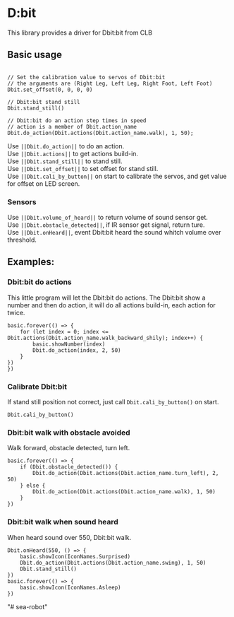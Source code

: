 # D:bit
This library provides a driver for Dbit:bit from CLB

## Basic usage

```blocks  

// Set the calibration value to servos of Dbit:bit  
// the arguments are (Right Leg, Left Leg, Right Foot, Left Foot)  
Dbit.set_offset(0, 0, 0, 0)

// Dbit:bit stand still  
Dbit.stand_still()  

// Dbit:bit do an action step times in speed  
// action is a member of Dbit.action_name  
Dbit.do_action(Dbit.actions(Dbit.action_name.walk), 1, 50);
```

Use ``||Dbit.do_action||`` to do an action.  
Use ``||Dbit.actions||`` to get actions build-in.  
Use ``||Dbit.stand_still||`` to stand still.  
Use ``||Dbit.set_offset||`` to set offset for stand still.  
Use ``||Dbit.cali_by_button||`` on start to calibrate the servos, and get value for offset on LED screen.  

### Sensors  

Use ``||Dbit.volume_of_heard||`` to return volume of sound sensor get.  
Use ``||Dbit.obstacle_detected||``, if IR sensor get signal, return ture.   
Use ``||Dbit.onHeard||``, event Dbit:bit heard the sound whitch volume over threshold.    

## Examples:
### Dbit:bit do actions

This little program will let the Dbit:bit do actions.
The Dbit:bit show a number and then do action, it will do all actions build-in, each action for twice.

```blocks
basic.forever(() => {
    for (let index = 0; index <= Dbit.actions(Dbit.action_name.walk_backward_shily); index++) {
        basic.showNumber(index)
        Dbit.do_action(index, 2, 50)
    }
})
})
```

### Calibrate Dbit:bit

If stand still position not correct, just call ``Dbit.cali_by_button()`` on start.

```blocks
Dbit.cali_by_button()
```


### Dbit:bit walk with obstacle avoided

Walk forward, obstacle detected, turn left.

```blocks
basic.forever(() => {
    if (Dbit.obstacle_detected()) {
        Dbit.do_action(Dbit.actions(Dbit.action_name.turn_left), 2, 50)
    } else {
        Dbit.do_action(Dbit.actions(Dbit.action_name.walk), 1, 50)
    }
})
```

### Dbit:bit walk when sound heard

When heard sound over 550, Dbit:bit walk.

```blocks
Dbit.onHeard(550, () => {
    basic.showIcon(IconNames.Surprised)
    Dbit.do_action(Dbit.actions(Dbit.action_name.swing), 1, 50)
    Dbit.stand_still()
})
basic.forever(() => {
    basic.showIcon(IconNames.Asleep)
})
```


"# sea-robot" 

